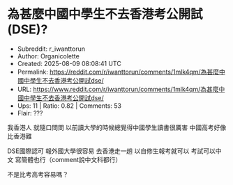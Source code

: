 # 為甚麼中國中學生不去香港考公開試(DSE)?

- Subreddit: r_iwanttorun
- Author: Organicolette
- Created: 2025-08-09 08:08:41 UTC
- Permalink: https://reddit.com/r/iwanttorun/comments/1mlk4qm/為甚麼中國中學生不去香港考公開試dse/
- URL: https://www.reddit.com/r/iwanttorun/comments/1mlk4qm/為甚麼中國中學生不去香港考公開試dse/
- Ups: 11 | Ratio: 0.82 | Comments: 53
- Flair: ???


我香港人 就隨口問問 以前讀大學的時候總覺得中國學生讀書很厲害
中國高考好像比香港難

DSE國際認可 報外國大學很容易 去香港走一趟 以自修生報考就可以
考試可以中文 寫簡體也行（comment說中文科都行）

不是比考高考容易嗎？


